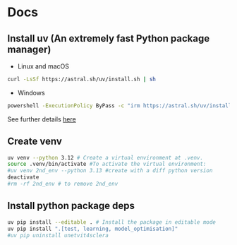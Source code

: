 # Docs

## Install uv (An extremely fast Python package manager)
* Linux and macOS
```bash
curl -LsSf https://astral.sh/uv/install.sh | sh
```
* Windows
```bash
powershell -ExecutionPolicy ByPass -c "irm https://astral.sh/uv/install.ps1 | iex"
```

See further details [here](https://docs.astral.sh/uv/getting-started/installation/#__tabbed_1_1)

## Create venv
```bash
uv venv --python 3.12 # Create a virtual environment at .venv.
source .venv/bin/activate #To activate the virtual environment:
#uv venv 2nd_env --python 3.13 #create with a diff python version
deactivate
#rm -rf 2nd_env # to remove 2nd_env
```

## Install python package deps
```bash
uv pip install --editable . # Install the package in editable mode
uv pip install ".[test, learning, model_optimisation]"
#uv pip uninstall unetvit4sclera
```


